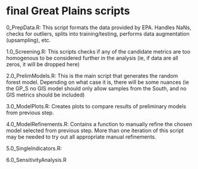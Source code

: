 # final Great Plains scripts

0_PrepData.R: This script formats the data provided by EPA. Handles NaNs, checks for outliers, splits into training/testing, performs data augmentation (upsampling), etc.

1.0_Screening.R: This scripts checks if any of the candidate metrics are too homogenous to be considered further in the analysis (ie, if data are all zeros, it will be dropped here)

2.0_PrelimModels.R: This is the main script that generates the random forest model. Depending on what case it is, there will be some nuances (ie the GP_S no GIS model should only allow samples from the South, and no GIS metrics should be included)

3.0_ModelPlots.R: Creates plots to compare results of preliminary models from previous
step.

4.0_ModelRefinements.R: Contains a function to manually refine the chosen model selected
from previous step. More than one iteration of this script may be needed to try out
all appropriate manual refinements. 

5.0_SingleIndicators.R:

6.0_SensitivityAnalysis.R
